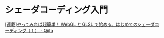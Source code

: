 # シェーダコーディング入門

[\[連載\]やってみれば超簡単！ WebGL と GLSL で始める、はじめてのシェーダコーディング（１） \- Qiita](https://qiita.com/doxas/items/b8221e92a2bfdc6fc211)
